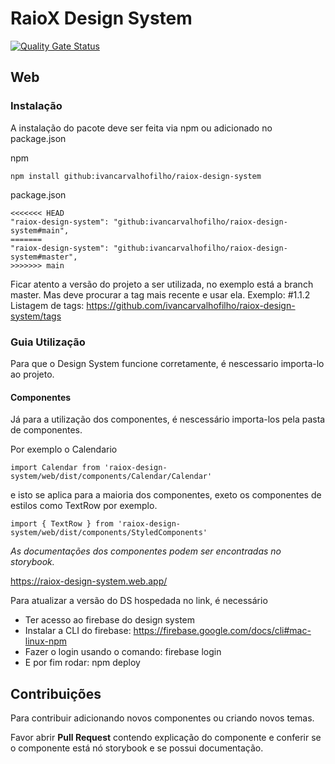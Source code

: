 # RaioX Design System
[![Quality Gate Status](https://sonarcloud.io/api/project_badges/measure?project=guhcostan-equals_raiox-design-system&metric=alert_status)](https://sonarcloud.io/dashboard?id=guhcostan-equals_raiox-design-system)
## Web

### Instalação
A instalação do pacote deve ser feita via npm ou adicionado no package.json

npm
```
npm install github:ivancarvalhofilho/raiox-design-system
```

package.json
```
<<<<<<< HEAD
"raiox-design-system": "github:ivancarvalhofilho/raiox-design-system#main",
=======
"raiox-design-system": "github:ivancarvalhofilho/raiox-design-system#master",
>>>>>>> main
```
Ficar atento a versão do projeto a ser utilizada, no exemplo está a branch master. Mas deve procurar a tag mais recente e usar ela. Exemplo: #1.1.2
Listagem de tags:
https://github.com/ivancarvalhofilho/raiox-design-system/tags

### Guia Utilização

Para que o Design System funcione corretamente, é nescessario importa-lo ao projeto.

#### Componentes

Já para a utilização dos componentes, é nescessário importa-los pela pasta de componentes.

Por exemplo o Calendario

```
import Calendar from 'raiox-design-system/web/dist/components/Calendar/Calendar'
```

e isto se aplica para a maioria dos componentes, exeto os componentes de estilos como TextRow por exemplo.

```
import { TextRow } from 'raiox-design-system/web/dist/components/StyledComponents'
```

_As documentações dos componentes podem ser encontradas no storybook._

https://raiox-design-system.web.app/

Para atualizar a versão do DS hospedada no link, é necessário 
- Ter acesso ao firebase do design system
- Instalar a CLI do firebase: https://firebase.google.com/docs/cli#mac-linux-npm
- Fazer o login usando o comando: firebase login
- E por fim rodar: npm deploy

## Contribuições

Para contribuir adicionando novos componentes ou criando novos temas.

Favor abrir **Pull Request** contendo explicação do componente e conferir se o componente está nó storybook e se possui documentação.
